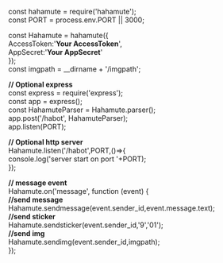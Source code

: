 const hahamute = require('hahamute');  
const PORT = process.env.PORT || 3000;  

const Hahamute = hahamute({  
    AccessToken:'**Your AccessToken**',  
    AppSecret:'**Your AppSecret**'  
});  
const imgpath =  __dirname + '/imgpath';  

**// Optional express**  
const express = require('express');  
const app = express();  
const HahamuteParser = Hahamute.parser();  
app.post('/habot', HahamuteParser);  
app.listen(PORT);  

**// Optional http server**  
Hahamute.listen('/habot',PORT,()=>{  
    console.log('server start on port '+PORT);  
});

**// message event**  
Hahamute.on('message', function (event) {  
    **//send message**  
    Hahamute.sendmessage(event.sender_id,event.message.text);  
    **//send sticker**  
    Hahamute.sendsticker(event.sender_id,'9','01');  
    **//send img**   
    Hahamute.sendimg(event.sender_id,imgpath);  
});  



